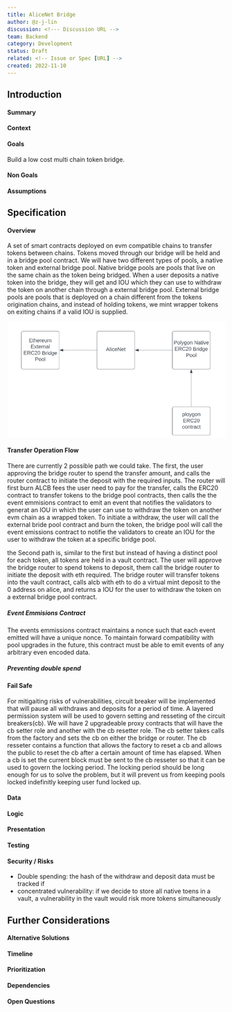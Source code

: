 ```yaml
---
title: AliceNet Bridge
author: @z-j-lin
discussion: <!--- Discussion URL -->
team: Backend
category: Development
status: Draft
related: <!-- Issue or Spec [URL] -->
created: 2022-11-10
---
```


## Introduction

#### Summary

#### Context

#### Goals

Build a low cost multi chain token bridge.

#### Non Goals

<!--- What is not to be included with this -->

#### Assumptions

## Specification

#### Overview

A set of smart contracts deployed on evm compatible chains to transfer tokens between chains. Tokens moved through our bridge will be held and in a bridge pool contract. We will have two different types of pools, a native token and external bridge pool. Native bridge pools are pools that live on the same chain as the token being bridged. When a user deposits a native token into the bridge, they will get and IOU which they can use to withdraw the token on another chain through a external bridge pool. External bridge pools are pools that is deployed on a chain different from the tokens origination chains, and instead of holding tokens, we mint wrapper tokens on exiting chains if a valid IOU is supplied.

![Native and External Pool Illustration](/images/natveExternalPool.png)

#### Transfer Operation Flow

There are currently 2 possible path we could take. The first, the user approving the bridge router to spend the transfer amount, and calls the router contract to initiate the deposit with the required inputs. The router will first burn ALCB fees the user need to pay for the transfer, calls the ERC20 contract to transfer tokens to the bridge pool contracts, then calls the the event emmisions contract to emit an event that notifies the validators to generat an IOU in which the user can use to withdraw the token on another evm chain as a wrapped token. To initiate a withdraw, the user will call the external bride pool contract and burn the token, the bridge pool will call the event emissions contract to notifie the validators to create an IOU for the user to withdraw the token at a specific bridge pool.

the Second path is, similar to the first but instead of having a distinct pool for each token, all tokens are held in a vault contract. The user will approve the bridge router to spend tokens to deposit, them call the bridge router to initiate the deposit with eth required. The bridge router will transfer tokens into the vault contract, calls alcb with eth to do a virtual mint deposit to the 0 address on alice, and returns a IOU for the user to withdraw the token on a external bridge pool contract.

##### Event Emmisions Contract

The events emmissions contract maintains a nonce such that each event emitted will have a unique nonce. To maintain forward compatibility with pool upgrades in the future, this contract must be able to emit events of any arbitrary even encoded data.

##### Preventing double spend

#### Fail Safe

For mitigaiting risks of vulnerabilities, circuit breaker will be implemented that will pause all withdraws and deposits for a period of time. A layered permission system will be used to govern setting and resseting of the circuit breakers(cb). We will have 2 upgradeable proxy contracts that will have the cb setter role and another with the cb resetter role. The cb setter takes calls from the factory and sets the cb on either the bridge or router. The cb resseter contains a function that allows the factory to reset a cb and allows the public to reset the cb after a certain amount of time has elapsed. When a cb is set the current block must be sent to the cb resseter so that it can be used to govern the locking period. The locking period should be long enough for us to solve the problem, but it will prevent us from keeping pools locked indefinitly keeping user fund locked up.

#### Data

<!-- Data Models / Schemas Requirements -->

#### Logic

<!--- APIs / Pseudocode / Flowcharts / Conditions / Limitations -->

#### Presentation

<!--- UI / UX / Wireframes / Mockups / Design -->

#### Testing

<!--- Testing Requirements -->

#### Security / Risks

- Double spending: the hash of the withdraw and deposit data must be tracked if
- concentrated vulnerability: if we decide to store all native toens in a vault, a vulnerability in the vault would risk more tokens simultaneously

## Further Considerations

#### Alternative Solutions

<!-- Describe alternative solutions or implementations if any exist -->

#### Timeline

<!--- Estimated timeline to complete / list any milestones -->

#### Prioritization

<!--- How this fits into the roadmap -->

#### Dependencies

<!--- Dependencies on other specs -->

#### Open Questions

<!--- Open questions that need to be answered -->
